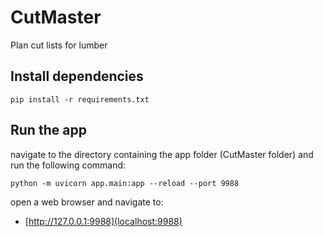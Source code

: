 # CutMaster
Plan cut lists for lumber

## Install dependencies
```
pip install -r requirements.txt
```

## Run the app
navigate to the directory containing the app folder (CutMaster folder) and run the following command:
```
python -m uvicorn app.main:app --reload --port 9988
```

open a web browser and navigate to:
* [http://127.0.0.1:9988](localhost:9988)

